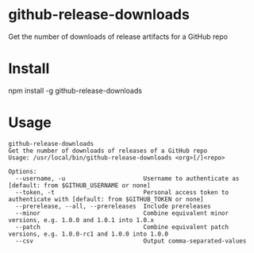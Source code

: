 # github-release-downloads
Get the number of downloads of release artifacts for a GitHub repo

# Install
npm install -g github-release-downloads

# Usage
```
github-release-downloads
Get the number of downloads of releases of a GitHub repo
Usage: /usr/local/bin/github-release-downloads <org>[/]<repo>

Options:
  --username, -u                      Username to authenticate as [default: from $GITHUB_USERNAME or none]
  --token, -t                         Personal access token to authenticate with [default: from $GITHUB_TOKEN or none]
  --prerelease, --all, --prereleases  Include prereleases
  --minor                             Combine equivalent minor versions, e.g. 1.0.0 and 1.0.1 into 1.0.x
  --patch                             Combine equivalent patch versions, e.g. 1.0.0-rc1 and 1.0.0 into 1.0.0
  --csv                               Output comma-separated-values
``` 
